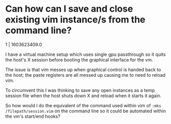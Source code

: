 # Can how can I save and close existing vim instance/s from the command line?

1 | 1603623409.0

I have a virtual machine setup which uses single gpu passthrough so it quits the host's X session before booting the graphical interface for the vm.

The issue is that vim messes up when graphical control is handed back to the host; the paste registers are all messed up causing me to need to reload vim.

To circumvent this I was thinking to save any open instances as a temp session file when the host shuts down X and reload when it starts it again.

So how would I do the equivalent of the command used within vim of `:mks /filepath/session.vim` on the command line so it could be automated within the vm's start/end hooks?